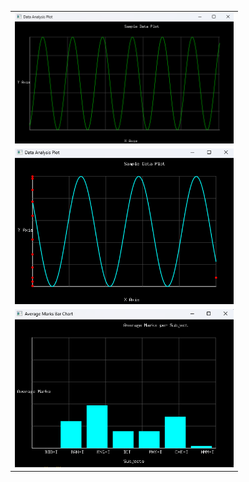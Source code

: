 <table>
  <tr>
    <td><img src="./prev/1.png" alt="Image 00" width="350"></td>
  </tr>
    <td><img src="./prev/2.png" alt="Image 01" width="350"></td>
  <tr>
    <td><img src="./prev/3.png" alt="Image 02" width="350"></td>
  </tr>
</table>
